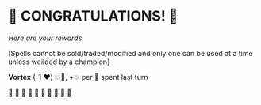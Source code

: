 # :sparkler: CONGRATULATIONS! :sparkler: 
*Here are your rewards*

[Spells cannot be sold/traded/modified and only one can be used at a time unless weilded by a champion]

**Vortex** (-1 ❤️) :boom::no_entry_sign:, +:boom: per :large_blue_diamond: spent last turn

:sparkler: :sparkler: :sparkler: :sparkler: :sparkler: :sparkler: :sparkler: :sparkler: :sparkler: :sparkler: 
